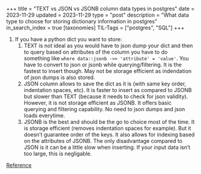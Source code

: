 +++
title = "TEXT vs JSON vs JSONB column data types in postgres"
date = 2023-11-29
updated = 2023-11-29
type = "post"
description = "What data type to choose for storing dictionary information in postgres"
in_search_index = true
[taxonomies]
TIL-Tags = ["postgres", "SQL"]
+++

1. If you have a python dict you want to store:
    1. TEXT is not ideal as you would have to json dump your dict and then to query based on attributes of the column you have to do something like `where data::jsonb ->> 'attribute' = 'value'`. You have to convert to json or jsonb while querying/filtering. It is the fastest to insert though. May not be storage efficient as indendation of json dumps is also stored.
    2. JSON column allows to save the dict as it is (with same key order, indentation spaces, etc). It is faster to insert as compared to JSONB but slower than TEXT (because it needs to check for json validity). However, it is not storage efficient as JSONB. It offers basic querying and filtering capability. No need to json dumps and json loads everytime.
    3. JSONB is the best and should be the go to choice most of the time. It is storage efficient (removes indentation spaces for example). But it doesn’t guarantee order of the keys. It also allows for indexing based on the attributes of JSONB. The only disadvantage compared to JSON is it can be a little slow when inserting. If your input data isn’t too large, this is negligable.

[Reference](https://chat.openai.com/share/dff0f491-50db-4a17-9075-4849fa41b25d)